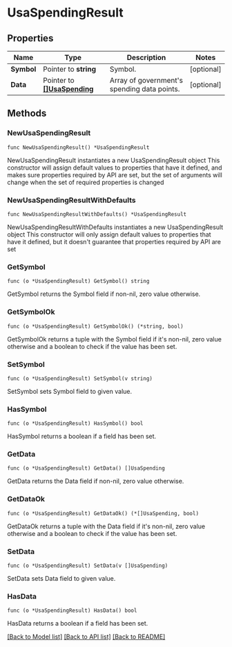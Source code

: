 # UsaSpendingResult

## Properties

Name | Type | Description | Notes
------------ | ------------- | ------------- | -------------
**Symbol** | Pointer to **string** | Symbol. | [optional] 
**Data** | Pointer to [**[]UsaSpending**](UsaSpending.md) | Array of government&#39;s spending data points. | [optional] 

## Methods

### NewUsaSpendingResult

`func NewUsaSpendingResult() *UsaSpendingResult`

NewUsaSpendingResult instantiates a new UsaSpendingResult object
This constructor will assign default values to properties that have it defined,
and makes sure properties required by API are set, but the set of arguments
will change when the set of required properties is changed

### NewUsaSpendingResultWithDefaults

`func NewUsaSpendingResultWithDefaults() *UsaSpendingResult`

NewUsaSpendingResultWithDefaults instantiates a new UsaSpendingResult object
This constructor will only assign default values to properties that have it defined,
but it doesn't guarantee that properties required by API are set

### GetSymbol

`func (o *UsaSpendingResult) GetSymbol() string`

GetSymbol returns the Symbol field if non-nil, zero value otherwise.

### GetSymbolOk

`func (o *UsaSpendingResult) GetSymbolOk() (*string, bool)`

GetSymbolOk returns a tuple with the Symbol field if it's non-nil, zero value otherwise
and a boolean to check if the value has been set.

### SetSymbol

`func (o *UsaSpendingResult) SetSymbol(v string)`

SetSymbol sets Symbol field to given value.

### HasSymbol

`func (o *UsaSpendingResult) HasSymbol() bool`

HasSymbol returns a boolean if a field has been set.

### GetData

`func (o *UsaSpendingResult) GetData() []UsaSpending`

GetData returns the Data field if non-nil, zero value otherwise.

### GetDataOk

`func (o *UsaSpendingResult) GetDataOk() (*[]UsaSpending, bool)`

GetDataOk returns a tuple with the Data field if it's non-nil, zero value otherwise
and a boolean to check if the value has been set.

### SetData

`func (o *UsaSpendingResult) SetData(v []UsaSpending)`

SetData sets Data field to given value.

### HasData

`func (o *UsaSpendingResult) HasData() bool`

HasData returns a boolean if a field has been set.


[[Back to Model list]](../README.md#documentation-for-models) [[Back to API list]](../README.md#documentation-for-api-endpoints) [[Back to README]](../README.md)


